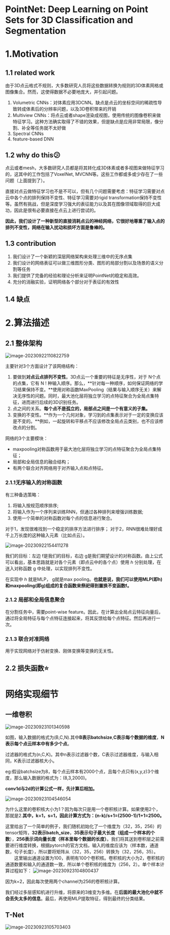 # PointNet: Deep Learning on Point Sets for 3D Classification and Segmentation

# 1.Motivation

## 1.1 related work

由于3D点云格式不规则，大多数研究人员将这些数据转换为规则的3D体素网格或图像集合。然而，这使得数据不必要地庞大，并引起问题。

1. Volumetric CNNs：对体素应用3DCNN。缺点是点云的坐标空间的稀疏性导致转成体素后的分辨率问题，以及3D卷积带来的开销
2. Multiview CNNs：将点云或者shape渲染成视图，使用传统的图像卷积来做特征学习。这种方法确实取得了不错的效果，但是缺点是应用非常局限，像分割、补全等任务就不太好做
3. Spectral CNNs
4. feature-based DNN

## 1.2 why do this:confused:

点云或者mesh，大多数研究人员都是将其转化成3D体素或者多视图来做特征学习的，这其中的工作包括了VoxelNet, MVCNN等。这些工作都或多或少存在了一些问题（上面提到了）。

直接对点云做特征学习也不是不可以，但有几个问题需要考虑：特征学习需要对点云中各个点的排列保持不变性、特征学习需要对rigid transformation保持不变性等。虽然有挑战，但是深度学习强大的表征能力以及其在图像领域取得的巨大成功，因此是很有必要直接在点云上进行尝试的。

**因此，我们设计了一种新型的直接消耗点云的神经网络，它很好地尊重了输入点的排列不变性，网络在输入扰动和损坏方面是鲁棒的。**

## 1.3 contribution

1. 我们设计了一个新颖的深层网络架构来处理三维中的无序点集
2. 我们设计的网络表征可以做三维图形分类、图形的局部分割以及场景的语义分割等任务
3. 我们提供了完备的经验和理论分析来证明PointNet的稳定和高效。
4. 充分的消融实验，证明网络各个部分对于表征的有效性

## 1.4 缺点


# 2.算法描述

## 2.1 整体架构

![image-20230922110822759](images/image-20230922110822759.png)

主要针对3个方面设计了该网络结构：

1. 要做到**对点云点排列不变性**。3D点云一个重要的特征是无序性，对于 N个点的点集，它有 N ! 种输入顺序。那么，**针对每一种顺序，如何保证网络的学习结果保持不变。**使用对称函数MaxPooling（结果与输入顺序无关）来解决无序性的问题。同时，最大池化层将独立学习的点特征聚合为全局点集特征，进而进行后续的3D识别任务。
2. 点之间的关系。**每个点不是孤立的，局部点之间是一个有意义的子集。**
3. 变换的不变性。**作为一个几何对象，学习到的点集表示对于一定的变换应该是不变的。**例如，一起旋转和平移点不应该修改全局点云类别，也不应该修改点的分割。

网络的3个主要模块：

- maxpooling对称函数用于最大池化层将独立学习的点特征聚合为全局点集特征；
- 局部和全局信息的融合结构；
- 有两个联合对齐网络用于对齐输入点和点特征。

### 2.1.1无序输入的对称函数

有三种备选策略：

1. 将输入按规范顺序排序;
2. 将输入作为一个序列来训练RNN，但通过各种排列来增强训练数据;
3. 使用一个简单的对称函数对每个点的信息进行聚合。

对于1，发现很难找到一个稳定的排序方法进行排序；
对于2，RNN很难处理好成千上万长度的这种输入元素（比如点云）。

![image-20230922154411278](images/image-20230922154411278.png)

我们的目标：左边 f是我们的目标，右边 g是我们期望设计的对称函数。由上公式可以看出，基本思路就是对各个元素（即点云中的各个点）使用 ℎ 分别处理，在送入对称函数 g 中处理，以实现排列不变性。

在实现中 ℎ 就是MLP， g就是max pooling。**也就是说，我们可以使用MLP(即h)和maxpooling(即g)组成的复合函数来祭祀得到置换不变函数f。**

### 2.1.2 局部和全局信息聚合

在分割任务中，需要point-wise feature。因此，在计算出全局点云特征向量后，通过将全局特征与每个点特征连接起来，将其反馈给每个点特征。然后再进行一次。

### 2.1.3 联合对准网络

用于实现网络对于仿射变换、刚体变换等变换的无关性。

## 2.2 损失函数:star:



# 网络实现细节

## 一维卷积

 ![image-20230923101340598](images/image-20230923101340598.png)

如图，输入数据的格式为(B,C,N).其中**B表示batchsize**,**C表示每个数据的维度**，**N表示每个点云样本中有多少个点**。

过滤器的格式为(n,C,K)。其中n表示过滤器个数，C表示过滤器维度，与输入相同，K表示过滤器核大小。

eg:假设batchsize为8，每个点云样本有2000个点，且每个点只有(x,y,z)3个维度，那么输入数据的格式为：(8,3,2000)。

**conv1d与2d的计算公式一样，先计算后相加。**

![image-20230923104546054](images/image-20230923104546054.png)

为什么这里的卷积核大小为1？因为每次只是用一个卷积核计算。如果使用2个，那就是2.**其中，k=1，s=1，因此计算方式为：(n-k)/s+1=(2500-1)/1+1=2500。**


这里给出了一个简单的例子，我们随机初始化了一个维度为（32，35，256）的tensor矩阵，**32表示batch_size**，**35表示句子最大长度（组成一个样本的个数**），**256表示词向量长度（样本里每个数据的长度）**。我们将其送到卷积层之前需要进行维度转换，根据pytorch的官方文档，输入的维度应该为（样本数，通道数，句子长度），所以要将矩阵从（32，35，256）转换为（32，256，35）。
  这里输出通道设置为100，表明有100个卷积核。卷积核的大小为2，卷积核的通道数要和输入的通道数一致，所以单个卷积核的维度为（256，2）。单个样本计算过程如下：
![image-20230923104800437](images/image-20230923104800437.png)

因为k=2，因此每次使用两个channel为256的卷积核计算。

我们经过多层感知机进行升维，将原来的3维变为多维。在**后面的最大池化中就不会丢失太多的信息**。最后，再使用MLP提取特征，得到最终的分类结果。

## T-Net

![image-20230923105703403](images/image-20230923105703403.png)

